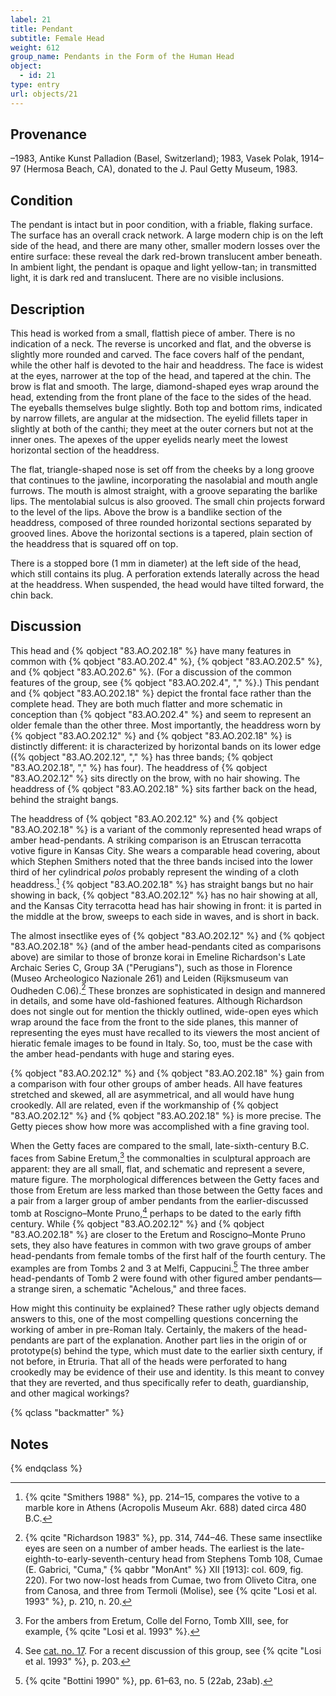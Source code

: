 ```yaml
---
label: 21
title: Pendant
subtitle: Female Head
weight: 612
group_name: Pendants in the Form of the Human Head
object:
  - id: 21
type: entry
url: objects/21
---
```


## Provenance

–1983, Antike Kunst Palladion (Basel, Switzerland); 1983, Vasek Polak, 1914–97 (Hermosa Beach, CA), donated to the J. Paul Getty Museum, 1983.

## Condition

The pendant is intact but in poor condition, with a friable, flaking surface. The surface has an overall crack network. A large modern chip is on the left side of the head, and there are many other, smaller modern losses over the entire surface: these reveal the dark red-brown translucent amber beneath. In ambient light, the pendant is opaque and light yellow-tan; in transmitted light, it is dark red and translucent. There are no visible inclusions.

## Description

This head is worked from a small, flattish piece of amber. There is no indication of a neck. The reverse is uncorked and flat, and the obverse is slightly more rounded and carved. The face covers half of the pendant, while the other half is devoted to the hair and headdress. The face is widest at the eyes, narrower at the top of the head, and tapered at the chin. The brow is flat and smooth. The large, diamond-shaped eyes wrap around the head, extending from the front plane of the face to the sides of the head. The eyeballs themselves bulge slightly. Both top and bottom rims, indicated by narrow fillets, are angular at the midsection. The eyelid fillets taper in slightly at both of the canthi; they meet at the outer corners but not at the inner ones. The apexes of the upper eyelids nearly meet the lowest horizontal section of the headdress.

The flat, triangle-shaped nose is set off from the cheeks by a long groove that continues to the jawline, incorporating the nasolabial and mouth angle furrows. The mouth is almost straight, with a groove separating the barlike lips. The mentolabial sulcus is also grooved. The small chin projects forward to the level of the lips. Above the brow is a bandlike section of the headdress, composed of three rounded horizontal sections separated by grooved lines. Above the horizontal sections is a tapered, plain section of the headdress that is squared off on top.

There is a stopped bore (1 mm in diameter) at the left side of the head, which still contains its plug. A perforation extends laterally across the head at the headdress. When suspended, the head would have tilted forward, the chin back.

## Discussion

This head and {% qobject "83.AO.202.18" %} have many features in common with {% qobject "83.AO.202.4" %}, {% qobject "83.AO.202.5" %}, and {% qobject "83.AO.202.6" %}. (For a discussion of the common features of the group, see {% qobject "83.AO.202.4", "," %}.) This pendant and {% qobject "83.AO.202.18" %} depict the frontal face rather than the complete head. They are both much flatter and more schematic in conception than {% qobject "83.AO.202.4" %} and seem to represent an older female than the other three. Most importantly, the headdress worn by {% qobject "83.AO.202.12" %} and {% qobject "83.AO.202.18" %} is distinctly different: it is characterized by horizontal bands on its lower edge ({% qobject "83.AO.202.12", "," %} has three bands; {% qobject "83.AO.202.18", "," %} has four). The headdress of {% qobject "83.AO.202.12" %} sits directly on the brow, with no hair showing. The headdress of {% qobject "83.AO.202.18" %} sits farther back on the head, behind the straight bangs.

The headdress of {% qobject "83.AO.202.12" %} and {% qobject "83.AO.202.18" %} is a variant of the commonly represented head wraps of amber head-pendants. A striking comparison is an Etruscan terracotta votive figure in Kansas City. She wears a comparable head covering, about which Stephen Smithers noted that the three bands incised into the lower third of her cylindrical *polos* probably represent the winding of a cloth headdress.[^1] {% qobject "83.AO.202.18" %} has straight bangs but no hair showing in back, {% qobject "83.AO.202.12" %} has no hair showing at all, and the Kansas City terracotta head has hair showing in front: it is parted in the middle at the brow, sweeps to each side in waves, and is short in back.

The almost insectlike eyes of {% qobject "83.AO.202.12" %} and {% qobject "83.AO.202.18" %} (and of the amber head-pendants cited as comparisons above) are similar to those of bronze korai in Emeline Richardson's Late Archaic Series C, Group 3A ("Perugians"), such as those in Florence (Museo Archeologico Nazionale 261) and Leiden (Rijksmuseum van Oudheden C.06).[^2] These bronzes are sophisticated in design and mannered in details, and some have old-fashioned features. Although Richardson does not single out for mention the thickly outlined, wide-open eyes which wrap around the face from the front to the side planes, this manner of representing the eyes must have recalled to its viewers the most ancient of hieratic female images to be found in Italy. So, too, must be the case with the amber head-pendants with huge and staring eyes.

{% qobject "83.AO.202.12" %} and {% qobject "83.AO.202.18" %} gain from a comparison with four other groups of amber heads. All have features stretched and skewed, all are asymmetrical, and all would have hung crookedly. All are related, even if the workmanship of {% qobject "83.AO.202.12" %} and {% qobject "83.AO.202.18" %} is more precise. The Getty pieces show how more was accomplished with a fine graving tool.

When the Getty faces are compared to the small, late-sixth-century B.C. faces from Sabine Eretum,[^3] the commonalties in sculptural approach are apparent: they are all small, flat, and schematic and represent a severe, mature figure. The morphological differences between the Getty faces and those from Eretum are less marked than those between the Getty faces and a pair from a larger group of amber pendants from the earlier-discussed tomb at Roscigno–Monte Pruno,[^4] perhaps to be dated to the early fifth century. While {% qobject "83.AO.202.12" %} and {% qobject "83.AO.202.18" %} are closer to the Eretum and Roscigno–Monte Pruno sets, they also have features in common with two grave groups of amber head-pendants from female tombs of the first half of the fourth century. The examples are from Tombs 2 and 3 at Melfi, Cappucini.[^5] The three amber head-pendants of Tomb 2 were found with other figured amber pendants—a strange siren, a schematic "Achelous," and three faces.

How might this continuity be explained? These rather ugly objects demand answers to this, one of the most compelling questions concerning the working of amber in pre-Roman Italy. Certainly, the makers of the head-pendants are part of the explanation. Another part lies in the origin of or prototype(s) behind the type, which must date to the earlier sixth century, if not before, in Etruria. That all of the heads were perforated to hang crookedly may be evidence of their use and identity. Is this meant to convey that they are reverted, and thus specifically refer to death, guardianship, and other magical workings?

{% qclass "backmatter" %}
## Notes
{% endqclass %}

[^1]: {% qcite "Smithers 1988" %}, pp. 214–15, compares the votive to a marble kore in Athens (Acropolis Museum Akr. 688) dated circa 480 B.C.

[^2]: {% qcite "Richardson 1983" %}, pp. 314, 744–46. These same insectlike eyes are seen on a number of amber heads. The earliest is the late-eighth-to-early-seventh-century head from Stephens Tomb 108, Cumae (E. Gabrici, "Cuma," {% qabbr "MonAnt" %} XII [1913]: col. 609, fig. 220). For two now-lost heads from Cumae, two from Oliveto Citra, one from Canosa, and three from Termoli (Molise), see {% qcite "Losi et al. 1993" %}, p. 210, n. 20.

[^3]: For the ambers from Eretum, Colle del Forno, Tomb XIII, see, for example, {% qcite "Losi et al. 1993" %}.

[^4]: See [cat. no. 17](/objects/17). For a recent discussion of this group, see {% qcite "Losi et al. 1993" %}, p. 203.

[^5]: {% qcite "Bottini 1990" %}, pp. 61–63, no. 5 (22ab, 23ab).
